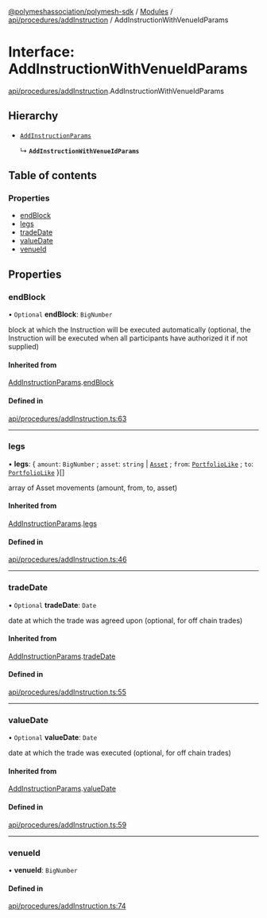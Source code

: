 [@polymeshassociation/polymesh-sdk](../README.md) / [Modules](../modules.md) / [api/procedures/addInstruction](../modules/api_procedures_addInstruction.md) / AddInstructionWithVenueIdParams

# Interface: AddInstructionWithVenueIdParams

[api/procedures/addInstruction](../modules/api_procedures_addInstruction.md).AddInstructionWithVenueIdParams

## Hierarchy

- [`AddInstructionParams`](api_procedures_addInstruction.AddInstructionParams.md)

  ↳ **`AddInstructionWithVenueIdParams`**

## Table of contents

### Properties

- [endBlock](api_procedures_addInstruction.AddInstructionWithVenueIdParams.md#endblock)
- [legs](api_procedures_addInstruction.AddInstructionWithVenueIdParams.md#legs)
- [tradeDate](api_procedures_addInstruction.AddInstructionWithVenueIdParams.md#tradedate)
- [valueDate](api_procedures_addInstruction.AddInstructionWithVenueIdParams.md#valuedate)
- [venueId](api_procedures_addInstruction.AddInstructionWithVenueIdParams.md#venueid)

## Properties

### endBlock

• `Optional` **endBlock**: `BigNumber`

block at which the Instruction will be executed automatically (optional, the Instruction will be executed when all participants have authorized it if not supplied)

#### Inherited from

[AddInstructionParams](api_procedures_addInstruction.AddInstructionParams.md).[endBlock](api_procedures_addInstruction.AddInstructionParams.md#endblock)

#### Defined in

[api/procedures/addInstruction.ts:63](https://github.com/PolymathNetwork/polymesh-sdk/blob/31dfa0dc/src/api/procedures/addInstruction.ts#L63)

___

### legs

• **legs**: { `amount`: `BigNumber` ; `asset`: `string` \| [`Asset`](../classes/api_entities_Asset.Asset.md) ; `from`: [`PortfolioLike`](../modules/types.md#portfoliolike) ; `to`: [`PortfolioLike`](../modules/types.md#portfoliolike)  }[]

array of Asset movements (amount, from, to, asset)

#### Inherited from

[AddInstructionParams](api_procedures_addInstruction.AddInstructionParams.md).[legs](api_procedures_addInstruction.AddInstructionParams.md#legs)

#### Defined in

[api/procedures/addInstruction.ts:46](https://github.com/PolymathNetwork/polymesh-sdk/blob/31dfa0dc/src/api/procedures/addInstruction.ts#L46)

___

### tradeDate

• `Optional` **tradeDate**: `Date`

date at which the trade was agreed upon (optional, for off chain trades)

#### Inherited from

[AddInstructionParams](api_procedures_addInstruction.AddInstructionParams.md).[tradeDate](api_procedures_addInstruction.AddInstructionParams.md#tradedate)

#### Defined in

[api/procedures/addInstruction.ts:55](https://github.com/PolymathNetwork/polymesh-sdk/blob/31dfa0dc/src/api/procedures/addInstruction.ts#L55)

___

### valueDate

• `Optional` **valueDate**: `Date`

date at which the trade was executed (optional, for off chain trades)

#### Inherited from

[AddInstructionParams](api_procedures_addInstruction.AddInstructionParams.md).[valueDate](api_procedures_addInstruction.AddInstructionParams.md#valuedate)

#### Defined in

[api/procedures/addInstruction.ts:59](https://github.com/PolymathNetwork/polymesh-sdk/blob/31dfa0dc/src/api/procedures/addInstruction.ts#L59)

___

### venueId

• **venueId**: `BigNumber`

#### Defined in

[api/procedures/addInstruction.ts:74](https://github.com/PolymathNetwork/polymesh-sdk/blob/31dfa0dc/src/api/procedures/addInstruction.ts#L74)
